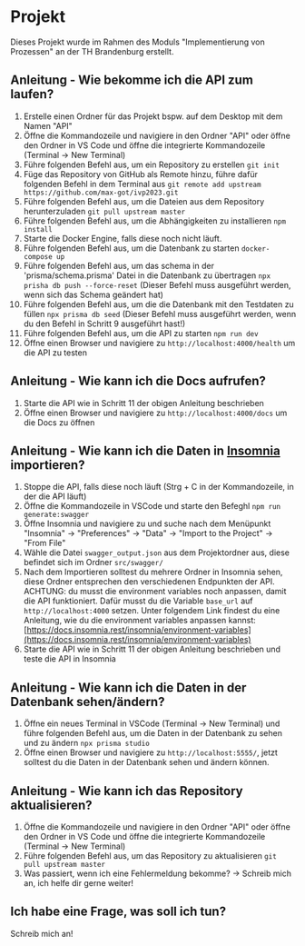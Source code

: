 # Projekt

Dieses Projekt wurde im Rahmen des Moduls "Implementierung von Prozessen" an der TH Brandenburg
erstellt.

## Anleitung - Wie bekomme ich die API zum laufen?

1. Erstelle einen Ordner für das Projekt bspw. auf dem Desktop mit dem Namen "API"
2. Öffne die Kommandozeile und navigiere in den Ordner "API" oder öffne den Ordner in VS Code und öffne die integrierte Kommandozeile (Terminal -> New Terminal)
3. Führe folgenden Befehl aus, um ein Repository zu erstellen `git init`
4. Füge das Repository von GitHub als Remote hinzu, führe dafür folgenden Befehl in dem Terminal aus `git remote add upstream https://github.com/max-got/ivp2023.git`
5. Führe folgenden Befehl aus, um die Dateien aus dem Repository herunterzuladen `git pull upstream master`
6. Führe folgenden Befehl aus, um die Abhängigkeiten zu installieren `npm install`
7. Starte die Docker Engine, falls diese noch nicht läuft.
8. Führe folgenden Befehl aus, um die Datenbank zu starten `docker-compose up`
9. Führe folgenden Befehl aus, um das schema in der 'prisma/schema.prisma' Datei in die Datenbank zu übertragen `npx prisha db push --force-reset` (Dieser Befehl muss ausgeführt werden, wenn sich das Schema geändert hat)
10. Führe folgenden Befehl aus, um die die Datenbank mit den Testdaten zu füllen `npx prisma db seed` (Dieser Befehl muss ausgeführt werden, wenn du den Befehl in Schritt 9 ausgeführt hast!)
11. Führe folgenden Befehl aus, um die API zu starten `npm run dev`
12. Öffne einen Browser und navigiere zu `http://localhost:4000/health` um die API zu testen

## Anleitung - Wie kann ich die Docs aufrufen?

1. Starte die API wie in Schritt 11 der obigen Anleitung beschrieben
2. Öffne einen Browser und navigiere zu `http://localhost:4000/docs` um die Docs zu öffnen

## Anleitung - Wie kann ich die Daten in [Insomnia](https://insomnia.rest/) importieren?

1. Stoppe die API, falls diese noch läuft (Strg + C in der Kommandozeile, in der die API läuft)
2. Öffne die Kommandozeile in VSCode und starte den Befeghl `npm run generate:swagger`
3. Öffne Insomnia und navigiere zu und suche nach dem Menüpunkt "Insomnia" -> "Preferences" -> "Data" -> "Import to the Project" -> "From File"
4. Wähle die Datei `swagger_output.json` aus dem Projektordner aus, diese befindet sich im Ordner `src/swagger/`
5. Nach dem Importieren solltest du mehrere Ordner in Insomnia sehen, diese Ordner entsprechen den verschiedenen Endpunkten der API. ACHTUNG: du musst die environment variables noch anpassen, damit die API funktioniert. Dafür musst du die Variable `base_url` auf `http://localhost:4000` setzen. Unter folgendem Link findest du eine Anleitung, wie du die environment variables anpassen kannst: [https://docs.insomnia.rest/insomnia/environment-variables](https://docs.insomnia.rest/insomnia/environment-variables)
6. Starte die API wie in Schritt 11 der obigen Anleitung beschrieben und teste die API in Insomnia

## Anleitung - Wie kann ich die Daten in der Datenbank sehen/ändern?

1. Öffne ein neues Terminal in VSCode (Terminal -> New Terminal) und führe folgenden Befehl aus, um die Daten in der Datenbank zu sehen und zu ändern `npx prisma studio`
2. Öffne einen Browser und navigiere zu `http://localhost:5555/`, jetzt solltest du die Daten in der Datenbank sehen und ändern können.

## Anleitung - Wie kann ich das Repository aktualisieren?

1. Öffne die Kommandozeile und navigiere in den Ordner "API" oder öffne den Ordner in VS Code und öffne die integrierte Kommandozeile (Terminal -> New Terminal)
2. Führe folgenden Befehl aus, um das Repository zu aktualisieren `git pull upstream master`
3. Was passiert, wenn ich eine Fehlermeldung bekomme? -> Schreib mich an, ich helfe dir gerne weiter!

## Ich habe eine Frage, was soll ich tun?

Schreib mich an!
